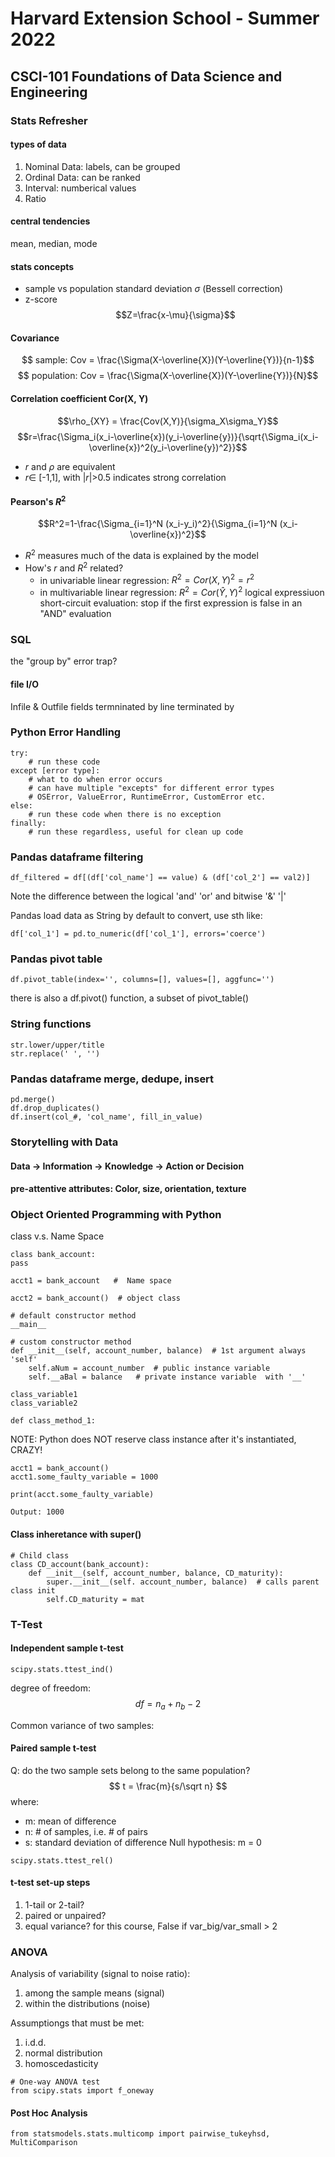 # Harvard Extension School - Summer 2022
## CSCI-101 Foundations of Data Science and Engineering

### Stats Refresher
#### types of data
1. Nominal Data: labels, can be grouped
2. Ordinal Data: can be ranked
3. Interval: numberical values
4. Ratio

#### central tendencies
mean, median, mode

#### stats concepts
- sample vs population standard deviation $\sigma$ (Bessell correction)
- z-score
$$Z=\frac{x-\mu}{\sigma}$$

#### Covariance
$$ sample: Cov = \frac{\Sigma(X-\overline{X})(Y-\overline{Y})}{n-1}$$
$$ population: Cov = \frac{\Sigma(X-\overline{X})(Y-\overline{Y})}{N}$$

#### Correlation coefficient Cor(X, Y)
$$\rho_{XY} = \frac{Cov(X,Y)}{\sigma_X\sigma_Y}$$
$$r=\frac{\Sigma_i(x_i-\overline{x})(y_i-\overline{y})}{\sqrt{\Sigma_i(x_i-\overline{x})^2(y_i-\overline{y})^2}}$$
- $r$ and $\rho$ are equivalent
- $r \in$ [-1,1], with |$r$|>0.5 indicates strong correlation
#### Pearson's $R^2$
$$R^2=1-\frac{\Sigma_{i=1}^N (x_i-y_i)^2}{\Sigma_{i=1}^N (x_i-\overline{x})^2}$$
- $R^2$ measures much of the data is explained by the model
- How's $r$ and $R^2$ related?
    - in univariable linear regression: $R^2 = Cor(X,Y)^2 = r^2$
    - in multivariable linear regression: $R^2 = Cor(\hat Y, Y)^2$
logical expressiuon short-circuit evaluation: stop if the first expression is false in an "AND" evaluation

### SQL 
the "group by" error trap?

#### file I/O
Infile & Outfile fields termninated by line terminated by

### Python Error Handling

```
try:
    # run these code
except [error type]:
    # what to do when error occurs
    # can have multiple "excepts" for different error types
    # OSError, ValueError, RuntimeError, CustomError etc.
else:
    # run these code when there is no exception
finally:
    # run these regardless, useful for clean up code
```

### Pandas dataframe filtering
```
df_filtered = df[(df['col_name'] == value) & (df['col_2'] == val2)]
```

Note the difference between the logical 'and' 'or' and bitwise '&' '|'

Pandas load data as String by default to convert, use sth like:

```
df['col_1'] = pd.to_numeric(df['col_1'], errors='coerce')
```

### Pandas pivot table

```
df.pivot_table(index='', columns=[], values=[], aggfunc='')
```

there is also a df.pivot() function, a subset of pivot_table()

### String functions
```
str.lower/upper/title
str.replace(' ', '')
```

### Pandas dataframe merge, dedupe, insert
```
pd.merge()
df.drop_duplicates()
df.insert(col_#, 'col_name', fill_in_value)
```

### Storytelling with Data

#### Data -> Information -> Knowledge -> Action or Decision
#### pre-attentive attributes: Color, size, orientation, texture

### Object Oriented Programming with Python

class v.s. Name Space

```
class bank_account:
pass

acct1 = bank_account   #  Name space

acct2 = bank_account()  # object class

# default constructor method
__main__   

# custom constructor method
def __init__(self, account_number, balance)  # 1st argument always 'self'
    self.aNum = account_number  # public instance variable 
    self.__aBal = balance   # private instance variable  with '__'

class_variable1
class_variable2

def class_method_1:

```

NOTE: Python does NOT reserve class instance after it's instantiated, CRAZY!

```
acct1 = bank_account()
acct1.some_faulty_variable = 1000

print(acct.some_faulty_variable)

Output: 1000
```

#### Class inheretance with super()

```
# Child class
class CD_account(bank_account):
    def __init__(self, account_number, balance, CD_maturity):
        super.__init__(self. account_number, balance)  # calls parent class init
        self.CD_maturity = mat
```
    
### T-Test
#### Independent sample t-test
```
scipy.stats.ttest_ind()
```
degree of freedom: 
$$ df = n_a + n_b -2 $$

Common variance of two samples:

#### Paired sample t-test
Q: do the two sample sets belong to the same population? 
$$ t = \frac{m}{s/\sqrt n} $$
where: 
- m: mean of difference
- n: # of samples, i.e. # of pairs
- s: standard deviation of difference
Null hypothesis: m = 0
```
scipy.stats.ttest_rel()
```

#### t-test set-up steps
1. 1-tail or 2-tail?
2. paired or unpaired?
3. equal variance? for this course, False if var_big/var_small > 2 

### ANOVA
Analysis of variability (signal to noise ratio):
1. among the sample means (signal)
2. within the distributions (noise)

Assumptiongs that must be met:
1. i.d.d.
2. normal distribution
3. homoscedasticity
```
# One-way ANOVA test
from scipy.stats import f_oneway
```

#### Post Hoc Analysis
```
from statsmodels.stats.multicomp import pairwise_tukeyhsd, MultiComparison
```
